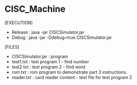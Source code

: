 # CISC_Machine

[EXECUTION]
* Release : java -jar CISCSimulator.jar
* Debug : java -jar -Ddebug=true CISCSimulator.jar

[FILES]
* CISCSimulator.jar : program
* test1.txt : test program 1 - find number
* test2.txt : test program 2 - find word
* rom.txt : rom program to demonstrate part 3 instructions.
* reader.txt : card reader content - text file for test program 2

